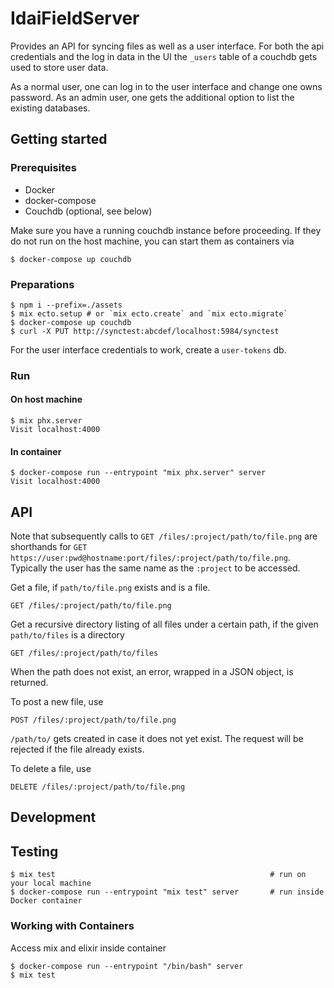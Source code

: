 # IdaiFieldServer

Provides an API for syncing files as well as a user interface.
For both the api credentials and the log in data in the UI the `_users` table of
a couchdb gets used to store user data.

As a normal user, one can log in to the user interface and change one owns password.
As an admin user, one gets the additional option to list the existing databases.

## Getting started

### Prerequisites

* Docker
* docker-compose
* Couchdb (optional, see below)

Make sure you have a running couchdb instance before proceeding. If they do not run on the host machine, you can start them as containers via

    $ docker-compose up couchdb

### Preparations

    $ npm i --prefix=./assets
    $ mix ecto.setup # or `mix ecto.create` and `mix ecto.migrate`
    $ docker-compose up couchdb
    $ curl -X PUT http://synctest:abcdef/localhost:5984/synctest

For the user interface credentials to work, create a `user-tokens` db.

### Run

#### On host machine

    $ mix phx.server      
    Visit localhost:4000

#### In container 

    $ docker-compose run --entrypoint "mix phx.server" server
    Visit localhost:4000

## API

Note that subsequently calls to `GET /files/:project/path/to/file.png` are shorthands for `GET https://user:pwd@hostname:port/files/:project/path/to/file.png`. Typically the user has the same name as the `:project` to be accessed.

Get a file, if `path/to/file.png` exists and is a file.

```
GET /files/:project/path/to/file.png
```

Get a recursive directory listing of all files under a certain path, if
the given `path/to/files` is a directory

```
GET /files/:project/path/to/files
```

When the path does not exist, an error, wrapped in a JSON object, is returned.

To post a new file, use

```
POST /files/:project/path/to/file.png
```

`/path/to/` gets created in case it does not yet exist. The request will be rejected if the file already exists.

To delete a file, use

```
DELETE /files/:project/path/to/file.png
```

## Development

## Testing

    $ mix test                                                # run on your local machine
    $ docker-compose run --entrypoint "mix test" server       # run inside Docker container

### Working with Containers

Access mix and elixir inside container

    $ docker-compose run --entrypoint "/bin/bash" server 
    $ mix test
